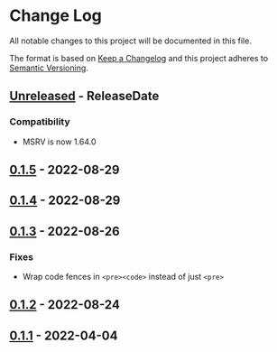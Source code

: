 # Change Log
All notable changes to this project will be documented in this file.

The format is based on [Keep a Changelog](http://keepachangelog.com/)
and this project adheres to [Semantic Versioning](http://semver.org/).

<!-- next-header -->
## [Unreleased] - ReleaseDate

### Compatibility

- MSRV is now 1.64.0

## [0.1.5] - 2022-08-29

## [0.1.4] - 2022-08-29

## [0.1.3] - 2022-08-26

### Fixes

- Wrap code fences in `<pre><code>` instead of just `<pre>`

## [0.1.2] - 2022-08-24

## [0.1.1] - 2022-04-04

<!-- next-url -->
[Unreleased]: https://github.com/cobalt-org/cobalt.rs/compare/engarde-v0.1.5...HEAD
[0.1.5]: https://github.com/cobalt-org/cobalt.rs/compare/engarde-v0.1.4...engarde-v0.1.5
[0.1.4]: https://github.com/cobalt-org/cobalt.rs/compare/engarde-v0.1.3...engarde-v0.1.4
[0.1.3]: https://github.com/cobalt-org/cobalt.rs/compare/engarde-v0.1.2...engarde-v0.1.3
[0.1.2]: https://github.com/cobalt-org/cobalt.rs/compare/engarde-v0.1.1...engarde-v0.1.2
[0.1.1]: https://github.com/cobalt-org/cobalt.rs/compare/b805d1fcd105898446de9431582c38724fe5aa59...engarde-v0.1.1
